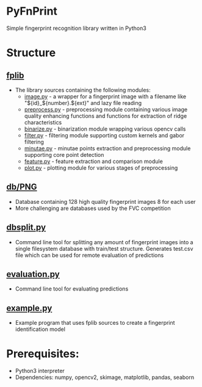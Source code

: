 # PyFnPrint

Simple fingerprint recognition library written in Python3

# Structure

## [fplib](fplib)

- The library sources containing the following modules:
    - [image.py](fplib/image.py) - a wrapper for a fingerprint image with a filename like "${id}_${number}.${ext}" and lazy file reading
    - [preprocess.py](fplib/preprocess.py) - preprocessing module containing various image quality enhancing functions and functions for extraction of ridge characteristics
    - [binarize.py](fplib/binarize.py) - binarization module wrapping various opencv calls
    - [filter.py](fplib/filter.py) - filtering module supporting custom kernels and gabor filtering
    - [minutae.py](fplib/minutae.py) - minutae points extraction and preprocessing module supporting core point detection
    - [feature.py](fplib/feature.py) - feature extraction and comparison module
    - [plot.py](fplib/plot.py) - plotting module for various stages of preprocessing

## [db/PNG](db/PNG)

- Database containing 128 high quality fingerprint images 8 for each user
- More challenging are databases used by the FVC competition

## [dbsplit.py](dbsplit.py)

- Command line tool for splitting any amount of fingerprint images into a single filesystem database with train/test structure. Generates test.csv file which can be used for remote evaluation of predictions

## [evaluation.py](evaluation.py)

- Command line tool for evaluating predictions

## [example.py](example.py)

- Example program that uses fplib sources to create a fingerprint identification model

# Prerequisites:

- Python3 interpreter
- Dependencies: numpy, opencv2, skimage, matplotlib, pandas, seaborn

